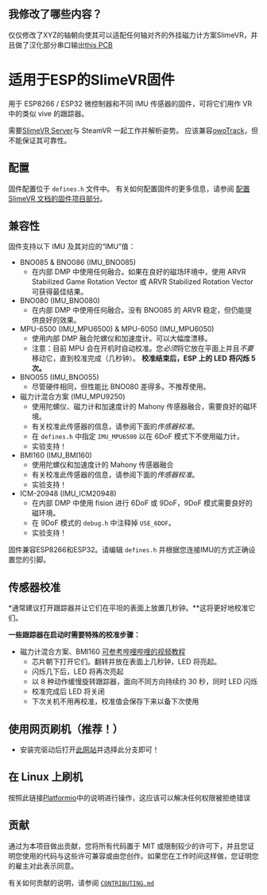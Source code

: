 ## 我修改了哪些内容？
仅仅修改了XYZ的轴朝向使其可以适配任何轴对齐的外挂磁力计方案SlimeVR，并且做了汉化部分串口输出[this PCB](https://github.com/tianrui233/SlimeVR-PCB-KitKat)

# 适用于ESP的SlimeVR固件

用于 ESP8266 / ESP32 微控制器和不同 IMU 传感器的固件，可将它们用作 VR 中的类似 vive 的跟踪器。

需要[SlimeVR Server](https://github.com/SlimeVR/SlimeVR-Server)与 SteamVR 一起工作并解析姿势。 应该兼容[owoTrack](https://github.com/abb128/owo-track-driver)，但不能保证其可靠性。

## 配置

固件配置位于 `defines.h` 文件中。 有关如何配置固件的更多信息，请参阅 [配置 SlimeVR 文档的固件项目部分](https://docs.slimevr.dev/firmware/configuring-project.html)。  

## 兼容性

固件支持以下 IMU 及其对应的“IMU”值：
* BNO085 & BNO086 (IMU_BNO085)
  * 在内部 DMP 中使用任何融合。如果在良好的磁场环境中，使用 ARVR Stabilized Game Rotation Vector 或 ARVR Stabilized Rotation Vector 可获得最佳结果。
* BNO080 (IMU_BNO080)
  * 在内部 DMP 中使用任何融合。没有 BNO085 的 ARVR 稳定，但仍能提供良好的效果。
* MPU-6500 (IMU_MPU6500) & MPU-6050 (IMU_MPU6050)
  * 使用内部 DMP 融合陀螺仪和加速度计。可以大幅度漂移。
  * 注意：目前 MPU 会在开机时自动校准。您*必须*将它放在平面上并且*不要*移动它，直到校准完成（几秒钟）。 **校准结束后，ESP 上的 LED 将闪烁 5 次。**
* BNO055 (IMU_BNO055)
  * 尽管硬件相同，但性能比 BNO080 差得多。不推荐使用。
* 磁力计混合方案 (IMU_MPU9250)
  * 使用陀螺仪、磁力计和加速度计的 Mahony 传感器融合，需要良好的磁环境。
  * 有关校准此传感器的信息，请参阅下面的*传感器校准*。
  * 在 `defines.h` 中指定 `IMU_MPU6500` 以在 6DoF 模式下不使用磁力计。
  * 实验支持！
* BMI160 (IMU_BMI160)
  * 使用陀螺仪和加速度计的 Mahony 传感器融合
  * 有关校准此传感器的信息，请参阅下面的*传感器校准*。
  * 实验支持！
* ICM-20948 (IMU_ICM20948)
  * 在内部 DMP 中使用 fision 进行 6DoF 或 9DoF，9DoF 模式需要良好的磁环境。
  * 在 9DoF 模式的 `debug.h` 中注释掉 `USE_6DOF`。
  * 实验支持！

固件兼容ESP8266和ESP32。请编辑 `defines.h` 并根据您连接IMU的方式正确设置您的引脚。
## 传感器校准

*通常建议打开跟踪器并让它们在平坦的表面上放置几秒钟。**这将更好地校准它们。

**一些跟踪器在启动时需要特殊的校准步骤：**
* 磁力计混合方案、BMI160 [可参考哔哩哔哩的视频教程](https://www.bilibili.com/video/BV1314y1b7Fz)
  * 芯片朝下打开它们。翻转并放在表面上几秒钟，LED 将亮起。
  * 闪烁几下后，LED 将再次亮起
  * 以 8 种动作缓慢旋转跟踪器，面向不同方向持续约 30 秒，同时 LED 闪烁
  * 校准完成后 LED 将关闭
  * 下次关机不用再校准，校准值会保存下来以备下次使用
  
## 使用网页刷机（推荐！）
* 安装完驱动后打开[此网站](https://slimevr-firmware.bscotch.ca/)并选择此分支即可！

## 在 Linux 上刷机

按照此链接[Platformio](https://docs.platformio.org/en/latest//faq.html#platformio-udev-rules)中的说明进行操作，这应该可以解决任何权限被拒绝错误

## 贡献

通过为本项目做出贡献，您将所有代码置于 MIT 或限制较少的许可下，并且您证明您使用的代码与这些许可兼容或由您创作。如果您在工作时间这样做，您证明您的雇主对此表示同意。

有关如何贡献的说明，请参阅 [`CONTRIBUTING.md`](CONTRIBUTING.md)

